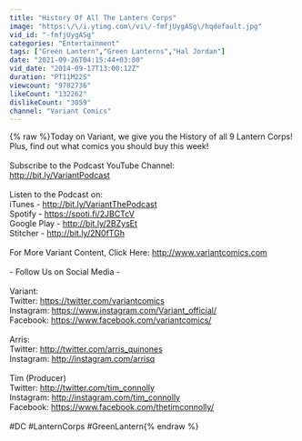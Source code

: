 ```yaml
---
title: "History Of All The Lantern Corps"
image: "https:\/\/i.ytimg.com\/vi\/-fmfjUygASg\/hqdefault.jpg"
vid_id: "-fmfjUygASg"
categories: "Entertainment"
tags: ["Green Lantern","Green Lanterns","Hal Jordan"]
date: "2021-09-26T04:15:44+03:00"
vid_date: "2014-09-17T13:00:12Z"
duration: "PT11M22S"
viewcount: "9702736"
likeCount: "132262"
dislikeCount: "3059"
channel: "Variant Comics"
---
```

{% raw %}Today on Variant, we give you the History of all 9 Lantern Corps! Plus, find out what comics you should buy this week!<br /><br />Subscribe to the Podcast YouTube Channel:<br /><a rel="nofollow" target="blank" href="http://bit.ly/VariantPodcast">http://bit.ly/VariantPodcast</a><br /><br />Listen to the Podcast on:<br />iTunes - <a rel="nofollow" target="blank" href="http://bit.ly/VariantThePodcast">http://bit.ly/VariantThePodcast</a><br />Spotify - <a rel="nofollow" target="blank" href="https://spoti.fi/2JBCTcV">https://spoti.fi/2JBCTcV</a><br />Google Play - <a rel="nofollow" target="blank" href="http://bit.ly/2BZysEt">http://bit.ly/2BZysEt</a><br />Stitcher - <a rel="nofollow" target="blank" href="http://bit.ly/2N0fTGh">http://bit.ly/2N0fTGh</a><br /><br />For More Variant Content, Click Here: <a rel="nofollow" target="blank" href="http://www.variantcomics.com">http://www.variantcomics.com</a><br /><br />- Follow Us on Social Media -<br /><br />Variant:<br />Twitter: <a rel="nofollow" target="blank" href="https://twitter.com/variantcomics">https://twitter.com/variantcomics</a><br />Instagram: <a rel="nofollow" target="blank" href="https://www.instagram.com/Variant_official/">https://www.instagram.com/Variant_official/</a><br />Facebook: <a rel="nofollow" target="blank" href="https://www.facebook.com/variantcomics/">https://www.facebook.com/variantcomics/</a><br /><br />Arris:<br />Twitter: <a rel="nofollow" target="blank" href="http://twitter.com/arris_quinones">http://twitter.com/arris_quinones</a><br />Instagram: <a rel="nofollow" target="blank" href="http://instagram.com/arrisq">http://instagram.com/arrisq</a><br /><br />Tim (Producer)<br />Twitter: <a rel="nofollow" target="blank" href="http://twitter.com/tim_connolly">http://twitter.com/tim_connolly</a><br />Instagram: <a rel="nofollow" target="blank" href="http://instagram.com/tim_connolly">http://instagram.com/tim_connolly</a><br />Facebook: <a rel="nofollow" target="blank" href="https://www.facebook.com/thetimconnolly/">https://www.facebook.com/thetimconnolly/</a><br /><br />#DC #LanternCorps #GreenLantern{% endraw %}
